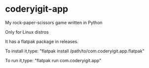 # coderyigit-app

My rock-paper-scissors game written in Python

Only for Linux distros

It has a flatpak package in releases.

To install it,type: "flatpak install /path/to/com.coderyigit.app.flatpak"

To run it,type: "flatpak run com.coderyigit.app"
